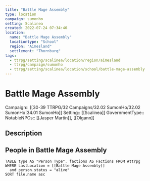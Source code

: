 ```yaml
---
title: "Battle Mage Assembly"
type: location
campaign: sumonho
setting: Scalinea
created: 2022-07-24 07:34:46
location:
  name: "Battle Mage Assembly"
  locationtype: "School"
  region: "Aimesland"
  settlement: "Thornburg"
tags:
  - ttrpg/setting/scalinea/location/region/aimesland
  - ttrpg/campaign/sumonho
  - ttrpg/setting/scalinea/location/school/battle-mage-assembly
---
```

# Battle Mage Assembly

Campaign:: [[30-39 TTRPG/32 Campaigns/32.02 SumonHo/32.02 SumonHo|34.01 SumonHo]]
Setting:: [[Scalinea]]
GovernmentType::
NotableNPCs:: [[Jasper Martin]], [[Olgann]]

## Description



## People in Battle Mage Assembly

```dataview
TABLE type AS "Person Type", factions AS Factions FROM #ttrpg 
WHERE LastLocation = [[Battle Mage Assembly]]
  and person.status = "alive"
SORT file.name asc
```



